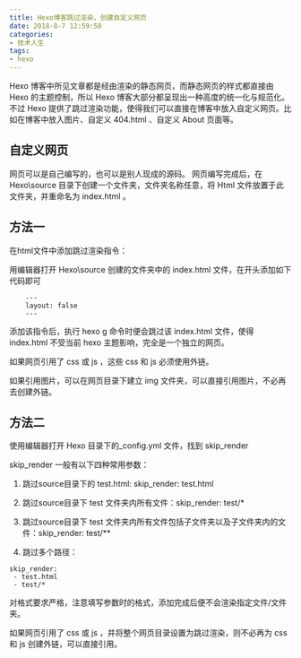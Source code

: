 ```yaml
---
title: Hexo博客跳过渲染，创建自定义网页
date: 2018-8-7 12:59:50
categories:
- 技术人生
tags:
- hexo
---
```


Hexo 博客中所见文章都是经由渲染的静态网页，而静态网页的样式都直接由 Hexo 的主题控制，所以 Hexo 博客大部分都呈现出一种高度的统一化与规范化。不过 Hexo 提供了跳过渲染功能，使得我们可以直接在博客中放入自定义网页。比如在博客中放入图片、自定义 404.html 、自定义 About 页面等。

<!-- more -->

## 自定义网页

网页可以是自己编写的，也可以是别人现成的源码。
网页编写完成后，在 Hexo\source 目录下创建一个文件夹，文件夹名称任意，将 Html 文件放置于此文件夹，并重命名为 index.html 。

## 方法一

在html文件中添加跳过渲染指令：

用编辑器打开 Hexo\source 创建的文件夹中的 index.html 文件，在开头添加如下代码即可

```
    ---
    layout: false
    ---
```

添加该指令后，执行 hexo g 命令时便会跳过该 index.html 文件，使得 index.html 不受当前 hexo 主题影响，完全是一个独立的网页。

如果网页引用了 css 或 js ，这些 css 和 js 必须使用外链。

如果引用图片，可以在网页目录下建立 img 文件夹，可以直接引用图片，不必再去创建外链。

## 方法二

使用编辑器打开 Hexo 目录下的_config.yml 文件，找到 skip_render

skip_render 一般有以下四种常用参数：

1. 跳过source目录下的 test.html: skip_render: test.html

2. 跳过source目录下 test 文件夹内所有文件：skip_render: test/*

3. 跳过source目录下 test 文件夹内所有文件包括子文件夹以及子文件夹内的文件：skip_render: test/**

4. 跳过多个路径：
```
skip_render:
 - test.html
 - test/*
```

对格式要求严格，注意填写参数时的格式，添加完成后便不会渲染指定文件/文件夹。

如果网页引用了 css 或 js ，并将整个网页目录设置为跳过渲染，则不必再为 css 和 js 创建外链，可以直接引用。
